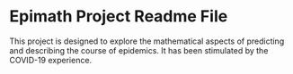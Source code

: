 # Epimath Project Readme File

This project is designed to explore the mathematical aspects of predicting and describing the course of epidemics.
It has been stimulated by the COVID-19 experience.
